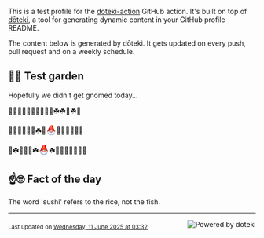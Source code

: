 This is a test profile for the [doteki-action](https://github.com/welpo/doteki-action) GitHub action. It's built on top of [dōteki](https://doteki.org), a tool for generating dynamic content in your GitHub profile README.

The content below is generated by dōteki. It gets updated on every push, pull request and on a weekly schedule.

## 👨‍🌾 Test garden

Hopefully we didn't get gnomed today…

<!-- garden start -->
🌱🐸🌺🌻🌳🌲🌸🌼🌸🐸☘️☘️🐸☘️🌸
<!-- garden end --><!-- garden start -->
🍄🌿🌿🌱🐸🌻☘️🌸<sub><img src="https://raw.githubusercontent.com/welpo/doteki-action/main/assets/gnomed.png" width="21" alt="Consider yourself gnomed"></sub>🐇🌳🐛🐇🌹🍄
<!-- garden end --><!-- garden start -->
🌸☘️🐝🐛🌼☘️<sub><img src="https://raw.githubusercontent.com/welpo/doteki-action/main/assets/gnomed.png" width="21" alt="Consider yourself gnomed"></sub>☘️🐇🍄🌸🌸🐝🌸🌱
<!-- garden end -->

## ☝️🤓 Fact of the day

<!-- did_you_know start -->
The word 'sushi' refers to the rice, not the fish.
<!-- did_you_know end -->

---

<a href="https://doteki.org"><img src="https://img.shields.io/badge/powered_by-d%C5%8Dteki-0?style=flat-square&labelColor=202b2d&color=5E936C" align="right" alt="Powered by dōteki"></a> <div style="text-align: left;"><sub>
<!-- last_updated start -->Last updated on <a href="https://github.com/welpo/doteki-action/actions/workflows/ci.yaml">Wednesday, 11 June 2025 at 03:32<!-- last_updated end --></sub></div>
